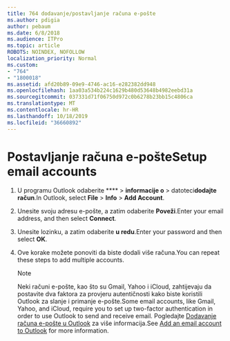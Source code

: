 ```yaml
---
title: 764 dodavanje/postavljanje računa e-pošte
ms.author: pdigia
author: pebaum
ms.date: 6/8/2018
ms.audience: ITPro
ms.topic: article
ROBOTS: NOINDEX, NOFOLLOW
localization_priority: Normal
ms.custom:
- "764"
- "1800018"
ms.assetid: afd20b89-09e9-4746-ac16-e282382dd948
ms.openlocfilehash: 1aa03a534b224c1629b480d53648b4982eebd31a
ms.sourcegitcommit: 037331d71f06750d972c0b6278b23bb15c4806ca
ms.translationtype: MT
ms.contentlocale: hr-HR
ms.lasthandoff: 10/18/2019
ms.locfileid: "36660892"
---
```

# <a name="setup-email-accounts"></a><span data-ttu-id="ca1ec-102">Postavljanje računa e-pošte</span><span class="sxs-lookup"><span data-stu-id="ca1ec-102">Setup email accounts</span></span>

1. <span data-ttu-id="ca1ec-103">U programu Outlook odaberite \*\*\*\* > **informacije o** > datoteci**dodajte račun**.</span><span class="sxs-lookup"><span data-stu-id="ca1ec-103">In Outlook, select **File** > **Info** > **Add Account**.</span></span>

2. <span data-ttu-id="ca1ec-104">Unesite svoju adresu e-pošte, a zatim odaberite **Poveži**.</span><span class="sxs-lookup"><span data-stu-id="ca1ec-104">Enter your email address, and then select **Connect**.</span></span>

3. <span data-ttu-id="ca1ec-105">Unesite lozinku, a zatim odaberite **u redu**.</span><span class="sxs-lookup"><span data-stu-id="ca1ec-105">Enter your password and then select **OK**.</span></span>

4. <span data-ttu-id="ca1ec-106">Ove korake možete ponoviti da biste dodali više računa.</span><span class="sxs-lookup"><span data-stu-id="ca1ec-106">You can repeat these steps to add multiple accounts.</span></span>

    > [!NOTE]
    > <span data-ttu-id="ca1ec-107">Neki računi e-pošte, kao što su Gmail, Yahoo i iCloud, zahtijevaju da postavite dva faktora za provjeru autentičnosti kako biste koristili Outlook za slanje i primanje e-pošte.</span><span class="sxs-lookup"><span data-stu-id="ca1ec-107">Some email accounts, like Gmail, Yahoo, and iCloud, require you to set up two-factor authentication in order to use Outlook to send and receive email.</span></span> <span data-ttu-id="ca1ec-108">Pogledajte [Dodavanje računa e-pošte u Outlook](https://support.office.com/article/6e27792a-9267-4aa4-8bb6-c84ef146101b.aspx) za više informacija.</span><span class="sxs-lookup"><span data-stu-id="ca1ec-108">See [Add an email account to Outlook](https://support.office.com/article/6e27792a-9267-4aa4-8bb6-c84ef146101b.aspx) for more information.</span></span>
  